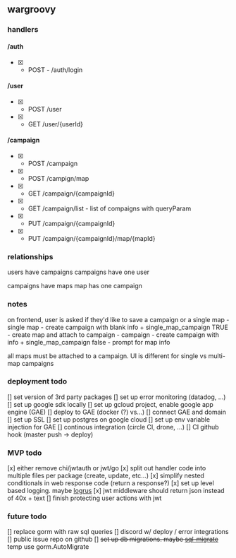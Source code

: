 ## wargroovy

### handlers

#### /auth
- [X] - POST - /auth/login

#### /user
- [x] - POST /user
- [X] - GET /user/{userId}

#### /campaign
- [x] - POST /campaign
- [x] - POST /campign/map
- [x] - GET /campaign/{campaignId}
- [X] - GET /campaign/list - list of compaigns with queryParam
- [X] - PUT /campaign/{campaignId}
- [X] - PUT /campaign/{campaignId}/map/{mapId}


### relationships
users have campaigns
campaigns have one user

campaigns have maps
map has one campaign

### notes
on frontend, user is asked if they'd like to save a campaign or a single map
    - single map
        - create campaign with blank info + single_map_campaign TRUE
        - create map and attach to campaign
    - campaign
        - create campaign with info + single_map_campaign false
        - prompt for map info

all maps must be attached to a campaign. UI is different for single vs multi-map campaigns

### deployment todo
[] set version of 3rd party packages
[] set up error monitoring (datadog, ...)
[] set up google sdk locally
[] set up gcloud project, enable google app engine (GAE)
[] deploy to GAE (docker (?) vs...)
[] connect GAE and domain
[] set up SSL
[] set up postgres on google cloud
[] set up env variable injection for GAE
[] continous integration (circle CI, drone, ...)
[] CI github hook (master push -> deploy)

### MVP todo
[x] either remove chi/jwtauth or jwt/go
[x] split out handler code into multiple files per package (create, update, etc...)
[x] simplify nested conditionals in web response code (return a response?)
[x] set up level based logging. maybe [logrus](https://github.com/Sirupsen/logrus)
[x] jwt middleware should return json instead of 40x + text
[] finish protecting user actions with jwt

### future todo
[] replace gorm with raw sql queries
[] discord w/ deploy / error integrations
[] public issue repo on github
[] ~~set up db migrations. maybe [sql-migrate](https://github.com/rubenv/sql-migrate)~~ temp use gorm.AutoMigrate